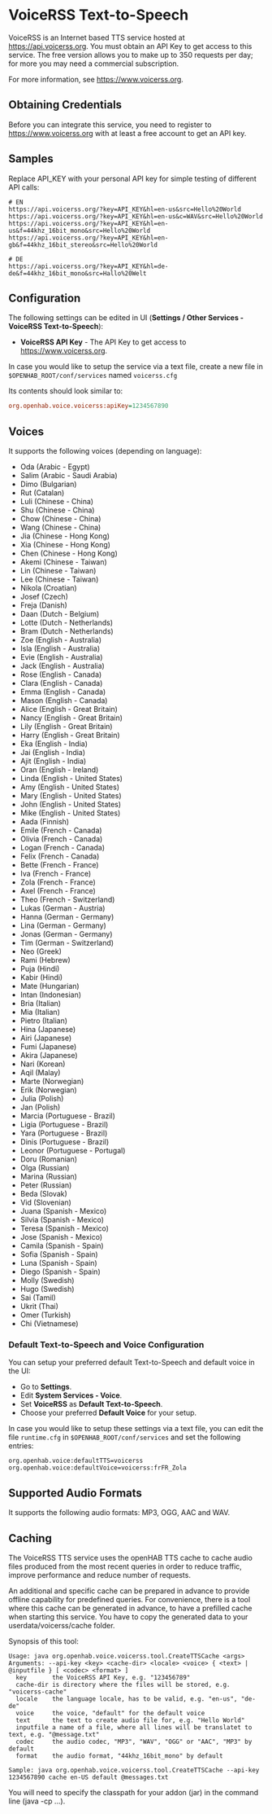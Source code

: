 # VoiceRSS Text-to-Speech

VoiceRSS is an Internet based TTS service hosted at <https://api.voicerss.org>.
You must obtain an API Key to get access to this service.
The free version allows you to make up to 350 requests per day; for more you may need a commercial subscription.

For more information, see <https://www.voicerss.org>.

## Obtaining Credentials

Before you can integrate this service, you need to register to https://www.voicerss.org with at least a free account to get an API key.

## Samples

Replace API_KEY with your personal API key for simple testing of different API calls:

```
# EN
https://api.voicerss.org/?key=API_KEY&hl=en-us&src=Hello%20World
https://api.voicerss.org/?key=API_KEY&hl=en-us&c=WAV&src=Hello%20World
https://api.voicerss.org/?key=API_KEY&hl=en-us&f=44khz_16bit_mono&src=Hello%20World
https://api.voicerss.org/?key=API_KEY&hl=en-gb&f=44khz_16bit_stereo&src=Hello%20World

# DE
https://api.voicerss.org/?key=API_KEY&hl=de-de&f=44khz_16bit_mono&src=Hallo%20Welt
```

## Configuration

The following settings can be edited in UI (**Settings / Other Services - VoiceRSS Text-to-Speech**):

- **VoiceRSS API Key** - The API Key to get access to https://www.voicerss.org.

In case you would like to setup the service via a text file, create a new file in `$OPENHAB_ROOT/conf/services` named `voicerss.cfg`

Its contents should look similar to:

```ini
org.openhab.voice.voicerss:apiKey=1234567890
```

## Voices

It supports the following voices (depending on language):

- Oda (Arabic - Egypt)
- Salim (Arabic - Saudi Arabia)
- Dimo (Bulgarian)
- Rut (Catalan)
- Luli (Chinese - China)
- Shu (Chinese - China)
- Chow (Chinese - China)
- Wang (Chinese - China)
- Jia (Chinese - Hong Kong)
- Xia (Chinese - Hong Kong)
- Chen (Chinese - Hong Kong)
- Akemi (Chinese - Taiwan)
- Lin (Chinese - Taiwan)
- Lee (Chinese - Taiwan)
- Nikola (Croatian)
- Josef (Czech)
- Freja (Danish)
- Daan (Dutch - Belgium)
- Lotte (Dutch - Netherlands)
- Bram (Dutch - Netherlands)
- Zoe (English - Australia)
- Isla (English - Australia)
- Evie (English - Australia)
- Jack (English - Australia)
- Rose (English - Canada)
- Clara (English - Canada)
- Emma (English - Canada)
- Mason (English - Canada)
- Alice (English - Great Britain)
- Nancy (English - Great Britain)
- Lily (English - Great Britain)
- Harry (English - Great Britain)
- Eka (English - India)
- Jai (English - India)
- Ajit (English - India)
- Oran (English - Ireland)
- Linda (English - United States)
- Amy (English - United States)
- Mary (English - United States)
- John (English - United States)
- Mike (English - United States)
- Aada (Finnish)
- Emile (French - Canada)
- Olivia (French - Canada)
- Logan (French - Canada)
- Felix (French - Canada)
- Bette (French - France)
- Iva (French - France)
- Zola (French - France)
- Axel (French - France)
- Theo (French - Switzerland)
- Lukas (German - Austria)
- Hanna (German - Germany)
- Lina (German - Germany)
- Jonas (German - Germany)
- Tim (German - Switzerland)
- Neo (Greek)
- Rami (Hebrew)
- Puja (Hindi)
- Kabir (Hindi)
- Mate (Hungarian)
- Intan (Indonesian)
- Bria (Italian)
- Mia (Italian)
- Pietro (Italian)
- Hina (Japanese)
- Airi (Japanese)
- Fumi (Japanese)
- Akira (Japanese)
- Nari (Korean)
- Aqil (Malay)
- Marte (Norwegian)
- Erik (Norwegian)
- Julia (Polish)
- Jan (Polish)
- Marcia (Portuguese - Brazil)
- Ligia (Portuguese - Brazil)
- Yara (Portuguese - Brazil)
- Dinis (Portuguese - Brazil)
- Leonor (Portuguese - Portugal)
- Doru (Romanian)
- Olga (Russian)
- Marina (Russian)
- Peter (Russian)
- Beda (Slovak)
- Vid (Slovenian)
- Juana (Spanish - Mexico)
- Silvia (Spanish - Mexico)
- Teresa (Spanish - Mexico)
- Jose (Spanish - Mexico)
- Camila (Spanish - Spain)
- Sofia (Spanish - Spain)
- Luna (Spanish - Spain)
- Diego (Spanish - Spain)
- Molly (Swedish)
- Hugo (Swedish)
- Sai (Tamil)
- Ukrit (Thai)
- Omer (Turkish)
- Chi (Vietnamese)

### Default Text-to-Speech and Voice Configuration

You can setup your preferred default Text-to-Speech and default voice in the UI:

- Go to **Settings**.
- Edit **System Services - Voice**.
- Set **VoiceRSS** as **Default Text-to-Speech**.
- Choose your preferred **Default Voice** for your setup.

In case you would like to setup these settings via a text file, you can edit the file `runtime.cfg` in `$OPENHAB_ROOT/conf/services` and set the following entries:

```
org.openhab.voice:defaultTTS=voicerss
org.openhab.voice:defaultVoice=voicerss:frFR_Zola
```

## Supported Audio Formats

It supports the following audio formats: MP3, OGG, AAC and WAV.

## Caching

The VoiceRSS TTS service uses the openHAB TTS cache to cache audio files produced from the most recent queries in order to reduce traffic, improve performance and reduce number of requests.

An additional and specific cache can be prepared in advance to provide offline capability for predefined queries.
For convenience, there is a tool where this cache can be generated in advance, to have a prefilled cache when starting this service.
You have to copy the generated data to your userdata/voicerss/cache folder.

Synopsis of this tool:

```
Usage: java org.openhab.voice.voicerss.tool.CreateTTSCache <args>
Arguments: --api-key <key> <cache-dir> <locale> <voice> { <text> | @inputfile } [ <codec> <format> ]
  key       the VoiceRSS API Key, e.g. "123456789"
  cache-dir is directory where the files will be stored, e.g. "voicerss-cache"
  locale    the language locale, has to be valid, e.g. "en-us", "de-de"
  voice     the voice, "default" for the default voice
  text      the text to create audio file for, e.g. "Hello World"
  inputfile a name of a file, where all lines will be translatet to text, e.g. "@message.txt"
  codec     the audio codec, "MP3", "WAV", "OGG" or "AAC", "MP3" by default
  format    the audio format, "44khz_16bit_mono" by default

Sample: java org.openhab.voice.voicerss.tool.CreateTTSCache --api-key 1234567890 cache en-US default @messages.txt
```

You will need to specify the classpath for your addon (jar) in the command line (java -cp <path> ...).
